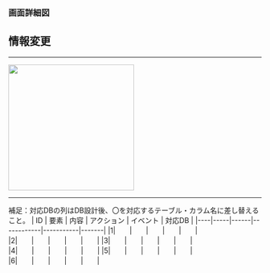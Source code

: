 ### 画面詳細図
## 情報変更
*****
<img src="" width="250">

*****

補足：対応DBの列はDB設計後、〇を対応するテーブル・カラム名に差し替えること。
| ID | 要素 | 内容 | アクション | イベント | 対応DB |
|----|-----|------|------------|-----------|-------|
|1|　　|　　|　　|　　|　　|
|2|　　|　　|　　|　　|　　|
|3|　　|　　|　　|　　|　　|
|4|　　|　　|　　|　　|　　|
|5|　　|　　|　　|　　|　　|
|6|　　|　　|　　|　　|　　|
